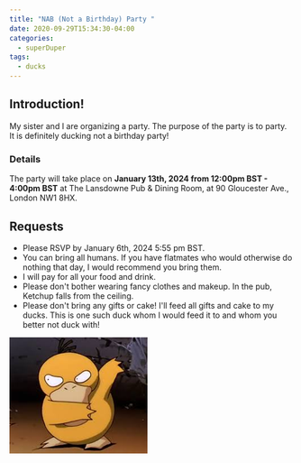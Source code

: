 ```yaml
---
title: "NAB (Not a Birthday) Party "
date: 2020-09-29T15:34:30-04:00
categories:
  - superDuper
tags:
  - ducks
---
```



## Introduction!

My sister and I are organizing a party. The purpose of the party is to party. It is definitely ducking not a birthday party!

### Details

The party will take place on **January 13th, 2024 from 12:00pm BST - 4:00pm BST** at The Lansdowne Pub & Dining Room, at 90 Gloucester Ave., London NW1 8HX.

## Requests
- Please RSVP by January 6th, 2024 5:55 pm BST.
- You can bring all humans. If you have flatmates who would otherwise do nothing that day, I would recommend you bring them.
- I will pay for all your food and drink. 
- Please don't bother wearing fancy clothes and makeup. In the pub, Ketchup falls from the ceiling.
- Please don't bring any gifts or cake! I'll feed all gifts and cake to my ducks. This is one such duck whom I would feed it to and whom you better not duck with! 

<img src="/assets/images/psyduck-mad.jpeg" alt="drawing" title="psyduck-mad"/>

